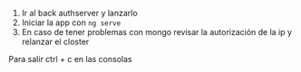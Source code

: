 1. Ir al back authserver y lanzarlo
2. Iniciar la app con ```ng serve```
3. En caso de tener problemas con mongo revisar la autorización de la ip y relanzar el closter

Para salir ctrl + c en las consolas
